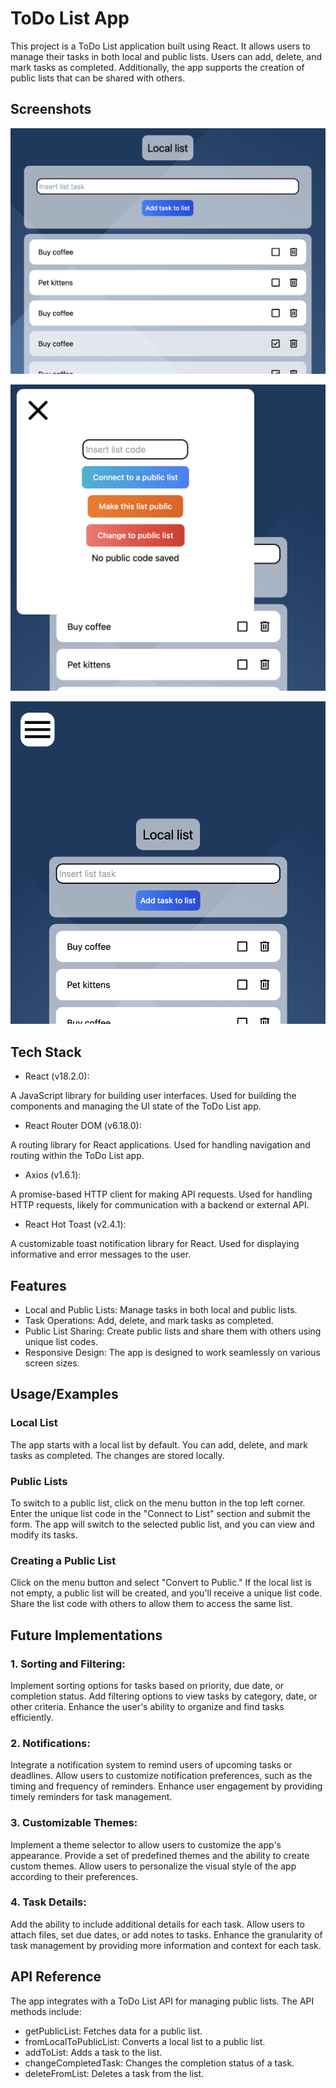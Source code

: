 
# ToDo List App

This project is a ToDo List application built using React. It allows users to manage their tasks in both local and public lists. Users can add, delete, and mark tasks as completed. Additionally, the app supports the creation of public lists that can be shared with others.




## Screenshots

![App Screenshot](https://raw.githubusercontent.com/landerssini/OnlineToDoList/main/src/assets/readmeImg/readmeImg1.png)

![App Screenshot](https://raw.githubusercontent.com/landerssini/OnlineToDoList/main/src/assets/readmeImg/readmeImg2.png)

![App Screenshot](https://raw.githubusercontent.com/landerssini/OnlineToDoList/main/src/assets/readmeImg/readmeImg3.png)


## Tech Stack

- React (v18.2.0):

A JavaScript library for building user interfaces.
Used for building the components and managing the UI state of the ToDo List app.
- React Router DOM (v6.18.0):

A routing library for React applications.
Used for handling navigation and routing within the ToDo List app.
- Axios (v1.6.1):

A promise-based HTTP client for making API requests.
Used for handling HTTP requests, likely for communication with a backend or external API.
- React Hot Toast (v2.4.1):

A customizable toast notification library for React.
Used for displaying informative and error messages to the user.

## Features

- Local and Public Lists: Manage tasks in both local and public lists.
- Task Operations: Add, delete, and mark tasks as completed.
- Public List Sharing: Create public lists and share them with others using unique list codes.
- Responsive Design: The app is designed to work seamlessly on various screen sizes.


## Usage/Examples

### Local List
The app starts with a local list by default. You can add, delete, and mark tasks as completed. The changes are stored locally.

### Public Lists
To switch to a public list, click on the menu button in the top left corner.
Enter the unique list code in the "Connect to List" section and submit the form.
The app will switch to the selected public list, and you can view and modify its tasks.

### Creating a Public List
Click on the menu button and select "Convert to Public."
If the local list is not empty, a public list will be created, and you'll receive a unique list code.
Share the list code with others to allow them to access the same list.


## Future Implementations


### 1. Sorting and Filtering:

Implement sorting options for tasks based on priority, due date, or completion status.
Add filtering options to view tasks by category, date, or other criteria.
Enhance the user's ability to organize and find tasks efficiently.

### 2. Notifications:

Integrate a notification system to remind users of upcoming tasks or deadlines.
Allow users to customize notification preferences, such as the timing and frequency of reminders.
Enhance user engagement by providing timely reminders for task management.

### 3. Customizable Themes:

Implement a theme selector to allow users to customize the app's appearance.
Provide a set of predefined themes and the ability to create custom themes.
Allow users to personalize the visual style of the app according to their preferences.

### 4. Task Details:

Add the ability to include additional details for each task.
Allow users to attach files, set due dates, or add notes to tasks.
Enhance the granularity of task management by providing more information and context for each task.
## API Reference

The app integrates with a ToDo List API for managing public lists. The API methods include:

- getPublicList: Fetches data for a public list.
- fromLocalToPublicList: Converts a local list to a public list.
- addToList: Adds a task to the list.
- changeCompletedTask: Changes the completion status of a task.
- deleteFromList: Deletes a task from the list.

